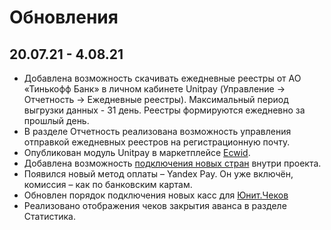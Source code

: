 # Обновления

## 20.07.21 - 4.08.21

* Добавлена возможность скачивать ежедневные реестры от АО «Тинькофф Банк» в личном кабинете Unitpay \(Управление -&gt; Отчетность -&gt; Ежедневные реестры\).  Максимальный период выгрузки данных - 31 день. Реестры формируются ежедневно за прошлый день.
* В разделе Отчетность реализована возможность управления отправкой ежедневных реестров на регистрационную почту. 
* Опубликован модуль Unitpay в маркетплейсе [Ecwid](https://help.unitpay.ru/modules/cms-modules/ecwid). 
* Добавлена возможность [подключения новых стран](https://help.unitpay.ru/unitpay-management/instrukciya-po-interfeisu#strany) внутри проекта. 
* Появился новый метод оплаты – Yandex Pay. Он уже включён, комиссия – как по банковским картам.
* Обновлен порядок подключения новых касс для [Юнит.Чеков](https://help.unitpay.ru/online-cash-register/unit.receipts)
* Реализовано отображения чеков закрытия аванса в разделе Статистика.

## 



